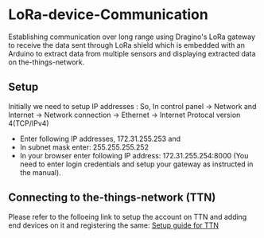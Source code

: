 # LoRa-device-Communication
Establishing communication over long range using Dragino's LoRa gateway to receive the data sent through LoRa shield which is embedded with an Arduino to extract data from multiple sensors and displaying extracted data on the-things-network.

## Setup
Initially we need to setup IP addresses :
So, In control panel -> Network and Internet -> Network connection -> Ethernet -> Internet Protocal version 4(TCP/IPv4)
- Enter following IP addresses, 172.31.255.253 and 
- In subnet mask enter: 255.255.255.252
- In your browser enter following IP address: 172.31.255.254:8000 (You need to enter login credentials and setup your gateway as instructed in the manual).

## Connecting to the-things-network (TTN)
Please refer to the folloeing link to setup the account on TTN and adding end devices on it and registering the same: 
[Setup guide for TTN](https://support.digitalmatter.com/support/solutions/articles/16000122066-setup-devices-on-the-things-network-v3-)
